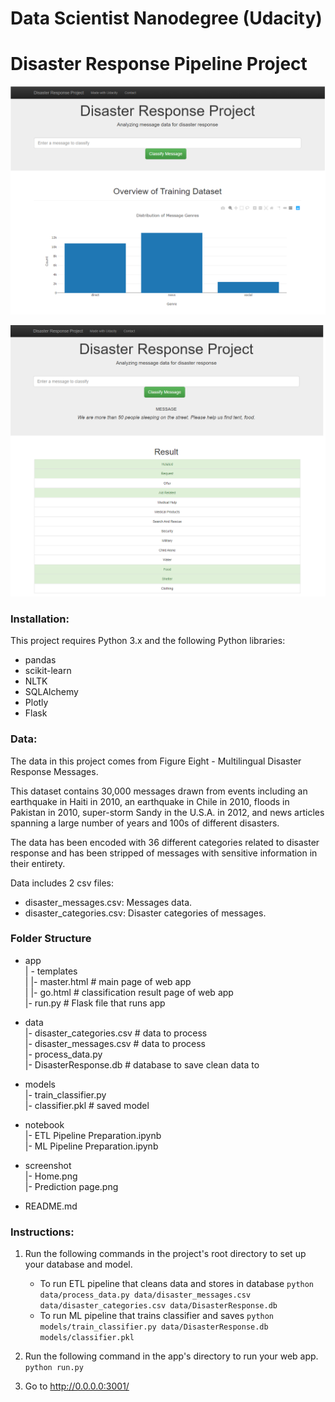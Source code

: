 <h1>Data Scientist Nanodegree (Udacity)</h1>
<h1>Disaster Response Pipeline Project</h1>

<p><img src="screenshot/Home.png" alt="Home"></p>
<p><img src="screenshot/Prediction page.png", alt="Prediction page"></p>

<h3>Installation:</h3>
<p>This project requires Python 3.x and the following Python libraries:</p>
<ul>
    <li>pandas</li>
    <li>scikit-learn</li>
    <li>NLTK</li>
    <li>SQLAlchemy</li>
    <li>Plotly</li>
    <li>Flask</li>
</ul>

<h3>Data:</h3
<p>The data in this project comes from Figure Eight - Multilingual Disaster Response Messages.</p>

<p>This dataset contains 30,000 messages drawn from events including an earthquake in Haiti in 2010, an earthquake in Chile in 2010, floods in Pakistan in 2010, super-storm Sandy in the U.S.A. in 2012, and news articles spanning a large number of years and 100s of different disasters.<p>

<p>The data has been encoded with 36 different categories related to disaster response and has been stripped of messages with sensitive information in their entirety.<p>

<p>Data includes 2 csv files:</p>
<ul>
    <li>disaster_messages.csv: Messages data.</li>
    <li>disaster_categories.csv: Disaster categories of messages.</li>
</ul>

### Folder Structure

- app  
| - templates   
| |- master.html  # main page of web app  
| |- go.html  # classification result page of web app  
|- run.py  # Flask file that runs app  
  
- data  
|- disaster_categories.csv  # data to process  
|- disaster_messages.csv  # data to process  
|- process_data.py  
|- DisasterResponse.db   # database to save clean data to  
  
- models  
|- train_classifier.py  
|- classifier.pkl  # saved model  
  
- notebook  
|- ETL Pipeline Preparation.ipynb  
|- ML Pipeline Preparation.ipynb  
  
- screenshot  
|- Home.png  
|- Prediction page.png  
  
- README.md  


### Instructions:
1. Run the following commands in the project's root directory to set up your database and model.

    - To run ETL pipeline that cleans data and stores in database
        `python data/process_data.py data/disaster_messages.csv data/disaster_categories.csv data/DisasterResponse.db`
    - To run ML pipeline that trains classifier and saves
        `python models/train_classifier.py data/DisasterResponse.db models/classifier.pkl`

2. Run the following command in the app's directory to run your web app.
    `python run.py`

3. Go to http://0.0.0.0:3001/
